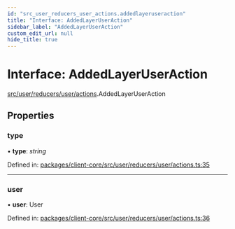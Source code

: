 ```yaml
---
id: "src_user_reducers_user_actions.addedlayeruseraction"
title: "Interface: AddedLayerUserAction"
sidebar_label: "AddedLayerUserAction"
custom_edit_url: null
hide_title: true
---
```


# Interface: AddedLayerUserAction

[src/user/reducers/user/actions](../modules/src_user_reducers_user_actions.md).AddedLayerUserAction

## Properties

### type

• **type**: *string*

Defined in: [packages/client-core/src/user/reducers/user/actions.ts:35](https://github.com/xr3ngine/xr3ngine/blob/2d83606b6/packages/client-core/src/user/reducers/user/actions.ts#L35)

___

### user

• **user**: User

Defined in: [packages/client-core/src/user/reducers/user/actions.ts:36](https://github.com/xr3ngine/xr3ngine/blob/2d83606b6/packages/client-core/src/user/reducers/user/actions.ts#L36)
